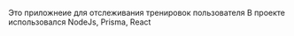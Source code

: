 Это приложнеие для отслеживания тренировок пользователя 
В проекте использовался NodeJs, Prisma, React

